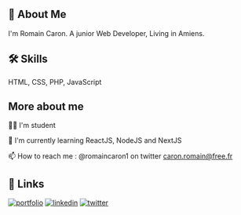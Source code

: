 ## 🚀 About Me
I'm Romain Caron. A junior Web Developer, Living in Amiens.

## 🛠 Skills
HTML, CSS, PHP, JavaScript

## More about me

👩‍💻 I'm student 

🧠 I'm currently learning ReactJS, NodeJS and NextJS

📫 How to reach me : @romaincaron1 on twitter
                     caron.romain@free.fr
                     
## 🔗 Links
[![portfolio](https://img.shields.io/badge/my_portfolio-000?style=for-the-badge&logo=ko-fi&logoColor=white)](https://www.google.com/)
[![linkedin](https://img.shields.io/badge/linkedin-0A66C2?style=for-the-badge&logo=linkedin&logoColor=white)](https://www.linkedin.com/in/romain-caron-78b9b720b/)
[![twitter](https://img.shields.io/badge/twitter-1DA1F2?style=for-the-badge&logo=twitter&logoColor=white)](https://twitter.com/romaincn1/)


